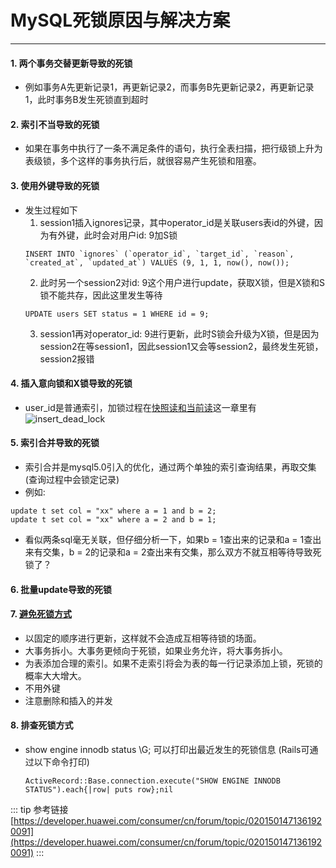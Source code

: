 # MySQL死锁原因与解决方案
---

#### 1. 两个事务交替更新导致的死锁
* 例如事务A先更新记录1，再更新记录2，而事务B先更新记录2，再更新记录1，此时事务B发生死锁直到超时

#### 2. 索引不当导致的死锁
* 如果在事务中执行了一条不满足条件的语句，执行全表扫描，把行级锁上升为表级锁，多个这样的事务执行后，就很容易产生死锁和阻塞。

#### 3. 使用外键导致的死锁
* 发生过程如下
  1. session1插入ignores记录，其中operator_id是关联users表id的外键，因为有外键，此时会对用户id: 9加S锁
  ```
  INSERT INTO `ignores` (`operator_id`, `target_id`, `reason`, `created_at`, `updated_at`) VALUES (9, 1, 1, now(), now());
  ```
  2. 此时另一个session2对id: 9这个用户进行update，获取X锁，但是X锁和S锁不能共存，因此这里发生等待
  ```
  UPDATE users SET status = 1 WHERE id = 9;
  ```
  3. session1再对operator_id: 9进行更新，此时S锁会升级为X锁，但是因为session2在等session1，因此session1又会等session2，最终发生死锁，session2报错

#### 4. 插入意向锁和X锁导致的死锁
* user_id是普通索引，加锁过程在[快照读和当前读](/program/mysql/read.html)这一章里有
![insert_dead_lock](/images/program/mysql/insert_dead_lock.png)

#### 5. 索引合并导致的死锁
* 索引合并是mysql5.0引入的优化，通过两个单独的索引查询结果，再取交集(查询过程中会锁定记录)
* 例如:
```
update t set col = "xx" where a = 1 and b = 2;
update t set col = "xx" where a = 2 and b = 1;
```
* 看似两条sql毫无关联，但仔细分析一下，如果b = 1查出来的记录和a = 1查出来有交集，b = 2的记录和a = 2查出来有交集，那么双方不就互相等待导致死锁了？

#### 6. 批量update导致的死锁

#### 7. [避免死锁方式](https://www.jianshu.com/p/7401cb087651)
  * 以固定的顺序进行更新，这样就不会造成互相等待锁的场面。
  * 大事务拆小。大事务更倾向于死锁，如果业务允许，将大事务拆小。
  * 为表添加合理的索引。如果不走索引将会为表的每一行记录添加上锁，死锁的概率大大增大。
  * 不用外键
  * 注意删除和插入的并发

#### 8. 排查死锁方式
  * show engine innodb status \G; 可以打印出最近发生的死锁信息 (Rails可通过以下命令打印)
    ```
    ActiveRecord::Base.connection.execute("SHOW ENGINE INNODB STATUS").each{|row| puts row};nil
    ```

::: tip 参考链接
[https://developer.huawei.com/consumer/cn/forum/topic/0201501471361920091](https://developer.huawei.com/consumer/cn/forum/topic/0201501471361920091)
:::
